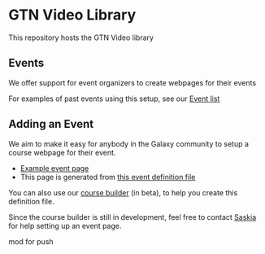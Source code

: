 # GTN Video Library

This repository hosts the GTN Video library 

## Events

We offer support for event organizers to create webpages for their events

For examples of past events using this setup, see our [Event list](https://gallantries.github.io/video-library/events)

## Adding an Event

We aim to make it easy for anybody in the Galaxy community to setup a course webpage for their event.

- [Example event page](https://gallantries.github.io/video-library/events/testevent/test-event.html)
- This page is generated from [this event definition file](https://raw.githubusercontent.com/gallantries/video-library/main/docs/events/testevent/test-event.md)

You can also use our [course builder](https://gallantries.github.io/video-library/course-builder) (in beta), to help you create this definition file.

Since the course builder is still in development, feel free to contact [Saskia](mailto:saskiahiltemann@gmail.com) for help setting up an event page.

mod for push
